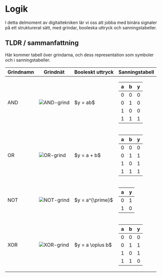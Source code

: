 # Logik

I detta delmoment av digitaltekniken lär vi oss att jobba med binära signaler på ett strukturerat sätt, med grindar, booleska uttryck och sanningstabeller.


## TLDR / sammanfattning

Här kommer tabell över grindarna, och dess representation som symboler och i sanningstabeller.

<table>
  <thead>
    <tr>
      <th>Grindnamn</th>
      <th>Grindnät</th>
      <th>Booleskt uttryck</th>
      <th>Sanningstabell</th>
    </tr>
  </thead>
  <tbody>
    <tr>
      <td>AND</td>
      <td><img src="/media/and.svg" alt="AND-grind" /></td>
      <td>$y = ab$</td>
      <td>
        <table>
          <thead>
            <tr>
              <th>a</th>
              <th>b</th>
              <th>y</th>
            </tr>
          </thead>
          <tbody>
            <tr>
              <td>0</td>
              <td>0</td>
              <td>0</td>
            </tr>
            <tr>
              <td>0</td>
              <td>1</td>
              <td>0</td>
            </tr>
            <tr>
              <td>1</td>
              <td>0</td>
              <td>0</td>
            </tr>
            <tr>
              <td>1</td>
              <td>1</td>
              <td>1</td>
            </tr>
          </tbody>
        </table>
      </td>
    </tr>
    <tr>
      <td>OR</td>
      <td><img src="/media/or.svg" alt="OR-grind" /></td>
      <td>$y = a + b$</td>
      <td>
        <table>
          <thead>
            <tr>
              <th>a</th>
              <th>b</th>
              <th>y</th>
            </tr>
          </thead>
          <tbody>
            <tr>
              <td>0</td>
              <td>0</td>
              <td>0</td>
            </tr>
            <tr>
              <td>0</td>
              <td>1</td>
              <td>1</td>
            </tr>
            <tr>
              <td>1</td>
              <td>0</td>
              <td>1</td>
            </tr>
            <tr>
              <td>1</td>
              <td>1</td>
              <td>1</td>
            </tr>
          </tbody>
        </table>
      </td>
    </tr>
    <tr>
      <td>NOT</td>
      <td><img src="/media/not.svg" alt="NOT-grind" /></td>
      <td>$y = a^{\prime}$</td>
      <td>
        <table>
          <thead>
            <tr>
              <th>a</th>
              <th>y</th>
            </tr>
          </thead>
          <tbody>
            <tr>
              <td>0</td>
              <td>1</td>
            </tr>
            <tr>
              <td>1</td>
              <td>0</td>
            </tr>
          </tbody>
        </table>
      </td>
    </tr>
    <tr>
      <td>XOR</td>
      <td><img src="/media/xor.svg" alt="XOR-grind" /></td>
      <td>$y = a \oplus b$</td>
      <td>
        <table>
          <thead>
            <tr>
              <th>a</th>
              <th>b</th>
              <th>y</th>
            </tr>
          </thead>
          <tbody>
            <tr>
              <td>0</td>
              <td>0</td>
              <td>0</td>
            </tr>
            <tr>
              <td>0</td>
              <td>1</td>
              <td>1</td>
            </tr>
            <tr>
              <td>1</td>
              <td>0</td>
              <td>1</td>
            </tr>
            <tr>
              <td>1</td>
              <td>1</td>
              <td>0</td>
            </tr>
          </tbody>
        </table>
      </td>
    </tr>
  </tbody>
</table>